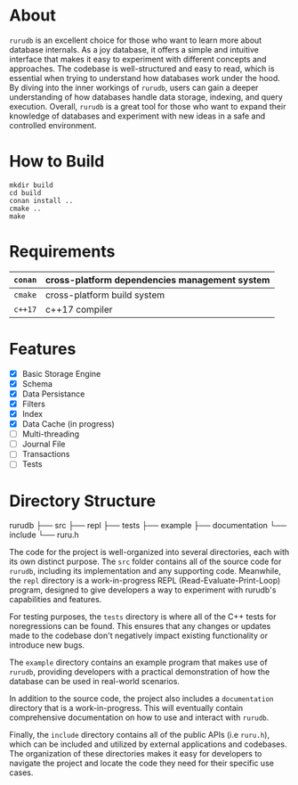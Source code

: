 # About

``rurudb`` is an excellent choice for those who want to learn more about database internals. As a joy database, it offers a simple and intuitive interface that makes it easy to experiment with different concepts and approaches. The codebase is well-structured and easy to read, which is essential when trying to understand how databases work under the hood. By diving into the inner workings of ``rurudb``, users can gain a deeper understanding of how databases handle data storage, indexing, and query execution. Overall, ``rurudb`` is a great tool for those who want to expand their knowledge of databases and experiment with new ideas in a safe and controlled environment.

# How to Build

```shell
mkdir build
cd build 
conan install ..
cmake ..
make 
```

# Requirements

| `conan` | cross-platform dependencies management system |
| --------- | --------------------------------------------- |
| `cmake` | cross-platform build system                   |
| `c++17` | c++17 compiler                                |



# Features

- [X] Basic Storage Engine
- [X] Schema
- [X] Data Persistance
- [X] Filters
- [X] Index
- [X] Data Cache (in progress)
- [ ] Multi-threading
- [ ] Journal File
- [ ] Transactions
- [ ] Tests

# Directory Structure
rurudb
├── src
├── repl
├── tests
├── example
├── documentation
└── include
    └── ruru.h

The code for the project is well-organized into several directories, each with its own distinct purpose. The `src` folder contains all of the source code for ``rurudb``, including its implementation and any supporting code. Meanwhile, the `repl` directory is a work-in-progress REPL (Read-Evaluate-Print-Loop) program, designed to give developers a way to experiment with rurudb's capabilities and features.

For testing purposes, the `tests` directory is where all of the C++ tests for noregressions can be found. This ensures that any changes or updates made to the codebase don't negatively impact existing functionality or introduce new bugs.

The `example` directory contains an example program that makes use of ``rurudb``, providing developers with a practical demonstration of how the database can be used in real-world scenarios.

In addition to the source code, the project also includes a `documentation` directory that is a work-in-progress. This will eventually contain comprehensive documentation on how to use and interact with ``rurudb``.

Finally, the `include` directory contains all of the public APIs (i.e `ruru.h`), which can be included and utilized by external applications and codebases. The organization of these directories makes it easy for developers to navigate the project and locate the code they need for their specific use cases.

